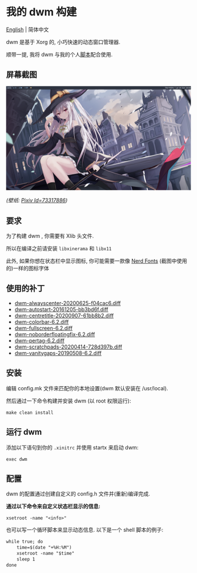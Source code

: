 # 我的 dwm 构建

[English](README.md) | 简体中文

dwm 是基于 Xorg 的, 小巧快速的动态窗口管理器. 

顺带一提, 我将 dwm 与我的个人[脚本](https://github.com/Novaust/scripts)配合使用.

## 屏幕截图

![Screenshots](Screenshot.png)

_(壁纸: [Pixiv Id=73317886](https://www.pixiv.net/artworks/73317886))_

## 要求

为了构建 dwm , 你需要有 Xlib 头文件.

所以在编译之前请安装 `libxinerama` 和 `libx11`

此外, 如果你想在状态栏中显示图标, 你可能需要一款像 
[Nerd Fonts](https://github.com/ryanoasis/nerd-fonts) (截图中使用的)一样的图标字体

## 使用的补丁

- [dwm-alwayscenter-20200625-f04cac6.diff](https://dwm.suckless.org/patches/alwayscenter/)
- [dwm-autostart-20161205-bb3bd6f.diff](https://dwm.suckless.org/patches/autostart/)
- [dwm-centretitle-20200907-61bb8b2.diff](https://dwm.suckless.org/patches/centretitle/)
- [dwm-colorbar-6.2.diff](https://dwm.suckless.org/patches/colorbar/)
- [dwm-fullscreen-6.2.diff](https://dwm.suckless.org/patches/fullscreen/)
- [dwm-noborderfloatingfix-6.2.diff](https://dwm.suckless.org/patches/noborder/)
- [dwm-pertag-6.2.diff](https://dwm.suckless.org/patches/pertag/)
- [dwm-scratchpads-20200414-728d397b.diff](https://dwm.suckless.org/patches/scratchpads/)
- [dwm-vanitygaps-20190508-6.2.diff](https://dwm.suckless.org/patches/vanitygaps/)

## 安装

编辑 config.mk 文件来匹配你的本地设置(dwm 默认安装在 /usr/local).

然后通过一下命令构建并安装 dwm (以 root 权限运行):


    make clean install


## 运行 dwm

添加以下语句到你的 `.xinitrc` 并使用 startx 来启动 dwm:


    exec dwm


## 配置

dwm 的配置通过创建自定义的 config.h 文件并(重新)编译完成.

__通过以下命令来自定义状态栏显示的信息:__


    xsetroot -name "<info>"


也可以写一个循环脚本来显示动态信息.
以下是一个 shell 脚本的例子:


    while true; do
        time=$(date "+%H:%M")
        xsetroot -name "$time"
        sleep 1
    done



